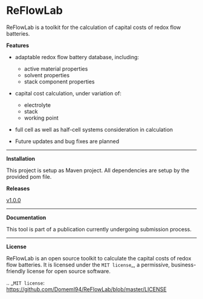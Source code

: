 # ReFlowLab





ReFlowLab is a toolkit for the calculation of capital costs of redox flow batteries. 


**Features**

- adaptable redox flow battery database, including:
	- active material properties
	- solvent properties
	- stack component properties
- capital cost calculation, under variation of: 
	- electrolyte
	- stack
	- working point
- full cell as well as half-cell systems consideration in calculation

- Future updates and bug fixes are planned


___

**Installation**

This project is setup as Maven project. All dependencies are setup by the provided pom file. 

**Releases**

[v1.0.0](https://github.com/Domeml94/ReFlowLab/releases/tag/v1.0.0)

___

**Documentation**

This tool is part of a publication currently undergoing submission process.



___

**License**

ReFlowLab is an open source toolkit to calculate the capital costs of redox flow batteries. It is licensed under the `MIT license`_, a permissive, business-friendly license for open source
software.

.. _`MIT license`: https://github.com/Domeml94/ReFlowLab/blob/master/LICENSE